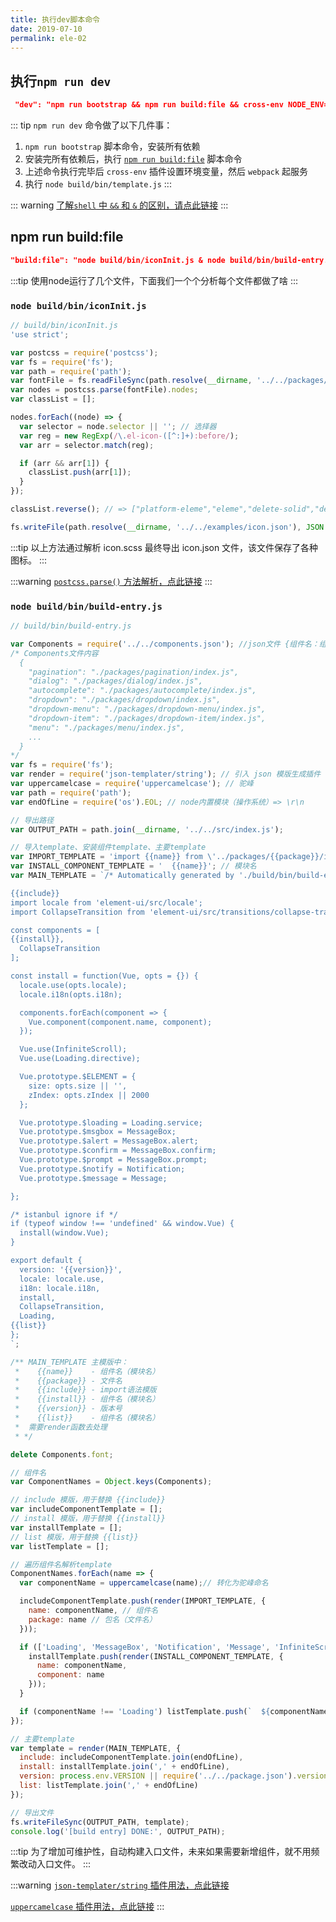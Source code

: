 ```yaml
---
title: 执行dev脚本命令
date: 2019-07-10
permalink: ele-02
---
```



## 执行`npm run dev`
```json
 "dev": "npm run bootstrap && npm run build:file && cross-env NODE_ENV=development webpack-dev-server --config build/webpack.demo.js & node build/bin/template.js"
```

::: tip
`npm run dev` 命令做了以下几件事：
1. `npm run bootstrap` 脚本命令，安装所有依赖
2. 安装完所有依赖后，执行 <a href="/ele-02/#npm-run-build-file">`npm run build:file`</a> 脚本命令
3. 上述命令执行完毕后 `cross-env` 插件设置环境变量，然后 `webpack` 起服务
4. 执行 `node build/bin/template.js`
:::

::: warning
[了解`shell` 中 `&&` 和 `&` 的区别，请点此链接](/zaji-01/)
:::


## npm run build:file
```json
"build:file": "node build/bin/iconInit.js & node build/bin/build-entry.js & node build/bin/i18n.js & node build/bin/version.js"
```
:::tip
使用node运行了几个文件，下面我们一个个分析每个文件都做了啥
:::


### `node build/bin/iconInit.js`

```javascript
// build/bin/iconInit.js
'use strict';

var postcss = require('postcss');
var fs = require('fs');
var path = require('path');
var fontFile = fs.readFileSync(path.resolve(__dirname, '../../packages/theme-chalk/src/icon.scss'), 'utf8'); // 异步读取文件
var nodes = postcss.parse(fontFile).nodes;
var classList = [];

nodes.forEach((node) => {
  var selector = node.selector || ''; // 选择器
  var reg = new RegExp(/\.el-icon-([^:]+):before/);
  var arr = selector.match(reg);

  if (arr && arr[1]) {
    classList.push(arr[1]);
  }
});

classList.reverse(); // => ["platform-eleme","eleme","delete-solid","delete","s-tools","setting", ...]

fs.writeFile(path.resolve(__dirname, '../../examples/icon.json'), JSON.stringify(classList), () => {});
```

:::tip
以上方法通过解析 icon.scss 最终导出 icon.json 文件，该文件保存了各种图标。
:::

:::warning
[`postcss.parse()` 方法解析，点此链接](/zaji-02/)
:::


### `node build/bin/build-entry.js`

```js {17,88,107,113,123,18,105,}
// build/bin/build-entry.js

var Components = require('../../components.json'); //json文件 {组件名：组件路径} => {"pagination": "./packages/pagination/index.js"}
/* Components文件内容
  {
    "pagination": "./packages/pagination/index.js",
    "dialog": "./packages/dialog/index.js",
    "autocomplete": "./packages/autocomplete/index.js",
    "dropdown": "./packages/dropdown/index.js",
    "dropdown-menu": "./packages/dropdown-menu/index.js",
    "dropdown-item": "./packages/dropdown-item/index.js",
    "menu": "./packages/menu/index.js",
    ...
  }
*/
var fs = require('fs');
var render = require('json-templater/string'); // 引入 json 模版生成插件
var uppercamelcase = require('uppercamelcase'); // 驼峰
var path = require('path');
var endOfLine = require('os').EOL; // node内置模块（操作系统）=> \r\n

// 导出路径
var OUTPUT_PATH = path.join(__dirname, '../../src/index.js');

// 导入template、安装组件template、主要template
var IMPORT_TEMPLATE = 'import {{name}} from \'../packages/{{package}}/index.js\';'; // 引入
var INSTALL_COMPONENT_TEMPLATE = '  {{name}}'; // 模块名
var MAIN_TEMPLATE = `/* Automatically generated by './build/bin/build-entry.js' */

{{include}}
import locale from 'element-ui/src/locale';
import CollapseTransition from 'element-ui/src/transitions/collapse-transition';

const components = [
{{install}},
  CollapseTransition
];

const install = function(Vue, opts = {}) {
  locale.use(opts.locale);
  locale.i18n(opts.i18n);

  components.forEach(component => {
    Vue.component(component.name, component);
  });

  Vue.use(InfiniteScroll);
  Vue.use(Loading.directive);

  Vue.prototype.$ELEMENT = {
    size: opts.size || '',
    zIndex: opts.zIndex || 2000
  };

  Vue.prototype.$loading = Loading.service;
  Vue.prototype.$msgbox = MessageBox;
  Vue.prototype.$alert = MessageBox.alert;
  Vue.prototype.$confirm = MessageBox.confirm;
  Vue.prototype.$prompt = MessageBox.prompt;
  Vue.prototype.$notify = Notification;
  Vue.prototype.$message = Message;

};

/* istanbul ignore if */
if (typeof window !== 'undefined' && window.Vue) {
  install(window.Vue);
}

export default {
  version: '{{version}}',
  locale: locale.use,
  i18n: locale.i18n,
  install,
  CollapseTransition,
  Loading,
{{list}}
};
`;

/** MAIN_TEMPLATE 主模版中：
 *    {{name}}    - 组件名（模块名）
 *    {{package}} - 文件名
 *    {{include}} - import语法模版
 *    {{install}} - 组件名（模块名）
 *    {{version}} - 版本号
 *    {{list}}    - 组件名（模块名）
 *  需要render函数去处理
 * */

delete Components.font;

// 组件名
var ComponentNames = Object.keys(Components);

// include 模版，用于替换 {{include}}
var includeComponentTemplate = [];
// install 模版，用于替换 {{install}}
var installTemplate = [];
// list 模版，用于替换 {{list}}
var listTemplate = [];

// 遍历组件名解析template
ComponentNames.forEach(name => {
  var componentName = uppercamelcase(name);// 转化为驼峰命名

  includeComponentTemplate.push(render(IMPORT_TEMPLATE, {
    name: componentName, // 组件名
    package: name // 包名（文件名）
  }));

  if (['Loading', 'MessageBox', 'Notification', 'Message', 'InfiniteScroll'].indexOf(componentName) === -1) {
    installTemplate.push(render(INSTALL_COMPONENT_TEMPLATE, {
      name: componentName,
      component: name
    }));
  }

  if (componentName !== 'Loading') listTemplate.push(`  ${componentName}`);
});

// 主要template
var template = render(MAIN_TEMPLATE, {
  include: includeComponentTemplate.join(endOfLine),
  install: installTemplate.join(',' + endOfLine),
  version: process.env.VERSION || require('../../package.json').version,
  list: listTemplate.join(',' + endOfLine)
});

// 导出文件
fs.writeFileSync(OUTPUT_PATH, template);
console.log('[build entry] DONE:', OUTPUT_PATH);
```

:::tip
为了增加可维护性，自动构建入口文件，未来如果需要新增组件，就不用频繁改动入口文件。
:::

:::warning
[`json-templater/string` 插件用法，点此链接](/zaji-03/)

[`uppercamelcase` 插件用法，点此链接](/zaji-04/)
:::




